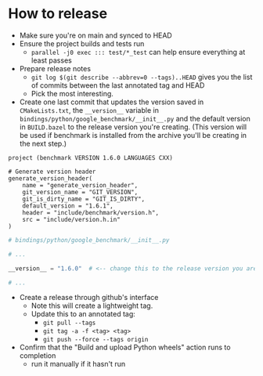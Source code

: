 # How to release

* Make sure you're on main and synced to HEAD
* Ensure the project builds and tests run
    * `parallel -j0 exec ::: test/*_test` can help ensure everything at least
      passes
* Prepare release notes
    * `git log $(git describe --abbrev=0 --tags)..HEAD` gives you the list of
      commits between the last annotated tag and HEAD
    * Pick the most interesting.
* Create one last commit that updates the version saved in `CMakeLists.txt`, the
  `__version__` variable in `bindings/python/google_benchmark/__init__.py`
  and the default version in `BUILD.bazel` to the release
  version you're creating. (This version will be used if benchmark is installed from the
  archive you'll be creating in the next step.)

```
project (benchmark VERSION 1.6.0 LANGUAGES CXX)
```

```
# Generate version header
generate_version_header(
    name = "generate_version_header",
    git_version_name = "GIT_VERSION",
    git_is_dirty_name = "GIT_IS_DIRTY",
    default_version = "1.6.1",
    header = "include/benchmark/version.h",
    src = "include/version.h.in"
)
```

```python
# bindings/python/google_benchmark/__init__.py

# ...

__version__ = "1.6.0"  # <-- change this to the release version you are creating

# ...
```

* Create a release through github's interface
    * Note this will create a lightweight tag.
    * Update this to an annotated tag:
      * `git pull --tags`
      * `git tag -a -f <tag> <tag>`
      * `git push --force --tags origin`
* Confirm that the "Build and upload Python wheels" action runs to completion
    * run it manually if it hasn't run
